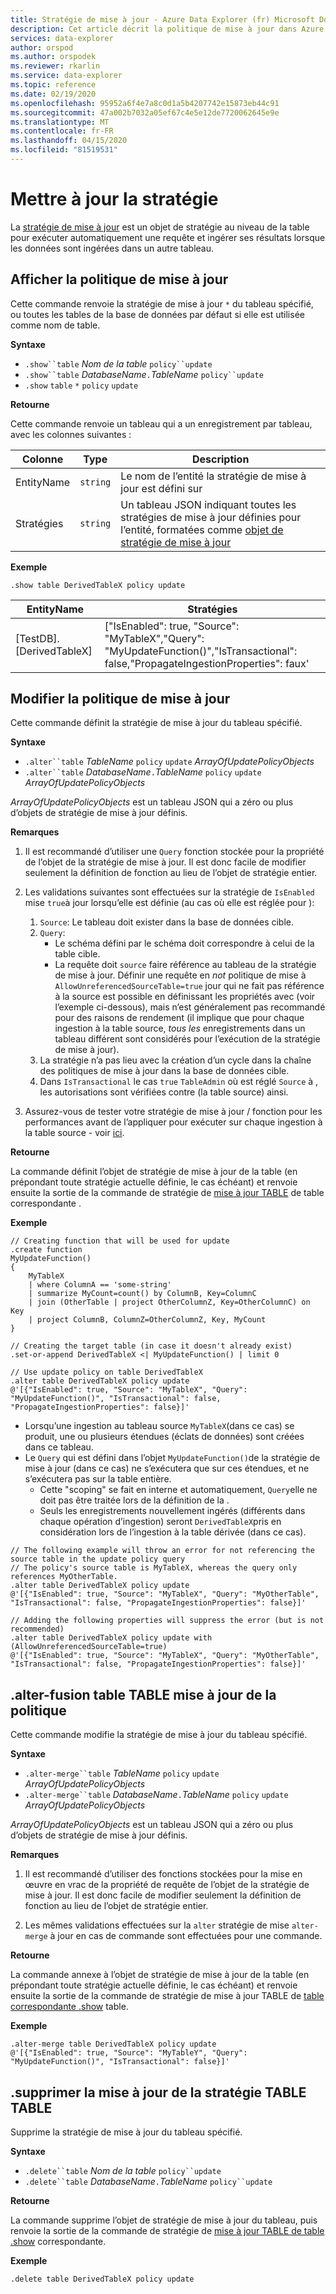```yaml
---
title: Stratégie de mise à jour - Azure Data Explorer (fr) Microsoft Docs
description: Cet article décrit la politique de mise à jour dans Azure Data Explorer.
services: data-explorer
author: orspod
ms.author: orspodek
ms.reviewer: rkarlin
ms.service: data-explorer
ms.topic: reference
ms.date: 02/19/2020
ms.openlocfilehash: 95952a6f4e7a8c0d1a5b4207742e15873eb44c91
ms.sourcegitcommit: 47a002b7032a05ef67c4e5e12de7720062645e9e
ms.translationtype: MT
ms.contentlocale: fr-FR
ms.lasthandoff: 04/15/2020
ms.locfileid: "81519531"
---
```

# <a name="update-policy"></a>Mettre à jour la stratégie

La [stratégie de mise à jour](updatepolicy.md) est un objet de stratégie au niveau de la table pour exécuter automatiquement une requête et ingérer ses résultats lorsque les données sont ingérées dans un autre tableau.

## <a name="show-update-policy"></a>Afficher la politique de mise à jour

Cette commande renvoie la stratégie de mise à jour `*` du tableau spécifié, ou toutes les tables de la base de données par défaut si elle est utilisée comme nom de table.

**Syntaxe**

* `.show``table` *Nom de la table* `policy``update`
* `.show``table` *DatabaseName*`.`*TableName* `policy``update`
* `.show` `table` `*` `policy` `update`

**Retourne**

Cette commande renvoie un tableau qui a un enregistrement par tableau, avec les colonnes suivantes :

|Colonne    |Type    |Description                                                                                                                                                           |
|----------|--------|----------------------------------------------------------------------------------------------------------------------------------------------------------------------|
|EntityName|`string`|Le nom de l’entité la stratégie de mise à jour est défini sur                                                                                                                |
|Stratégies  |`string`|Un tableau JSON indiquant toutes les stratégies de mise à jour définies pour l’entité, formatées comme [objet de stratégie de mise à jour](updatepolicy.md#the-update-policy-object)|

**Exemple**

```kusto
.show table DerivedTableX policy update 
```

|EntityName        |Stratégies                                                                                                                                    |
|------------------|--------------------------------------------------------------------------------------------------------------------------------------------|
|[TestDB]. [DerivedTableX]|["IsEnabled": true, "Source": "MyTableX","Query": "MyUpdateFunction()","IsTransactional": false,"PropagateIngestionProperties": faux'|

## <a name="alter-update-policy"></a>Modifier la politique de mise à jour

Cette commande définit la stratégie de mise à jour du tableau spécifié.

**Syntaxe**

* `.alter``table` *TableName* `policy` `update` *ArrayOfUpdatePolicyObjects*
* `.alter``table` *DatabaseName*`.`*TableName* `policy` `update` *ArrayOfUpdatePolicyObjects*

*ArrayOfUpdatePolicyObjects* est un tableau JSON qui a zéro ou plus d’objets de stratégie de mise à jour définis.

**Remarques**

1. Il est recommandé d’utiliser une `Query` fonction stockée pour la propriété de l’objet de la stratégie de mise à jour.
   Il est donc facile de modifier seulement la définition de fonction au lieu de l’objet de stratégie entier.

2. Les validations suivantes sont effectuées sur la stratégie de `IsEnabled` mise `true`à jour lorsqu’elle est définie (au cas où elle est réglée pour ):
    1. `Source`: Le tableau doit exister dans la base de données cible.
    2. `Query`: 
        * Le schéma défini par le schéma doit correspondre à celui de la table cible. 
        * La requête doit `source` faire référence au tableau de la stratégie de mise à jour. Définir une requête en *not* politique de mise à `AllowUnreferencedSourceTable=true` jour qui ne fait pas référence à la source est possible en définissant les propriétés avec (voir l’exemple ci-dessous), mais n’est généralement pas recommandé pour des raisons de rendement (il implique que pour chaque ingestion à la table source, *tous les* enregistrements dans un tableau différent sont considérés pour l’exécution de la stratégie de mise à jour).
    3. La stratégie n’a pas lieu avec la création d’un cycle dans la chaîne des politiques de mise à jour dans la base de données cible.
    4. Dans `IsTransactional` le cas `true` `TableAdmin` où est réglé `Source` à , les autorisations sont vérifiées contre (la table source) ainsi.
  
3. Assurez-vous de tester votre stratégie de mise à jour / fonction pour les performances avant de l’appliquer pour exécuter sur chaque ingestion à la table source - voir [ici](updatepolicy.md#testing-an-update-policys-performance-impact).

**Retourne**

La commande définit l’objet de stratégie de mise à jour de la table (en prépondant toute stratégie actuelle définie, le cas échéant) et renvoie ensuite la sortie de la commande de stratégie de [mise à jour TABLE](#show-update-policy) de table correspondante .

**Exemple**

```kusto
// Creating function that will be used for update
.create function 
MyUpdateFunction()
{
    MyTableX
    | where ColumnA == 'some-string'
    | summarize MyCount=count() by ColumnB, Key=ColumnC
    | join (OtherTable | project OtherColumnZ, Key=OtherColumnC) on Key
    | project ColumnB, ColumnZ=OtherColumnZ, Key, MyCount
}

// Creating the target table (in case it doesn't already exist)
.set-or-append DerivedTableX <| MyUpdateFunction() | limit 0

// Use update policy on table DerivedTableX
.alter table DerivedTableX policy update
@'[{"IsEnabled": true, "Source": "MyTableX", "Query": "MyUpdateFunction()", "IsTransactional": false, "PropagateIngestionProperties": false}]'
```

- Lorsqu’une ingestion au tableau source `MyTableX`(dans ce cas) se produit, une ou plusieurs étendues (éclats de données) sont créées dans ce tableau.
- Le `Query` qui est défini dans l’objet `MyUpdateFunction()`de la stratégie de mise à jour (dans ce cas) ne s’exécutera que sur ces étendues, et ne s’exécutera pas sur la table entière.
  - Cette "scoping" se fait en interne et automatiquement, `Query`elle ne doit pas être traitée lors de la définition de la .
  - Seuls les enregistrements nouvellement ingérés (différents dans chaque opération d’ingestion) seront `DerivedTableX`pris en considération lors de l’ingestion à la table dérivée (dans ce cas).


```kusto
// The following example will throw an error for not referencing the source table in the update policy query
// The policy's source table is MyTableX, whereas the query only references MyOtherTable. 
.alter table DerivedTableX policy update
@'[{"IsEnabled": true, "Source": "MyTableX", "Query": "MyOtherTable", "IsTransactional": false, "PropagateIngestionProperties": false}]'

// Adding the following properties will suppress the error (but is not recommended)
.alter table DerivedTableX policy update with (AllowUnreferencedSourceTable=true)
@'[{"IsEnabled": true, "Source": "MyTableX", "Query": "MyOtherTable", "IsTransactional": false, "PropagateIngestionProperties": false}]'

```

## <a name="alter-merge-table-table-policy-update"></a>.alter-fusion table TABLE mise à jour de la politique

Cette commande modifie la stratégie de mise à jour du tableau spécifié.

**Syntaxe**

* `.alter-merge``table` *TableName* `policy` `update` *ArrayOfUpdatePolicyObjects*
* `.alter-merge``table` *DatabaseName*`.`*TableName* `policy` `update` *ArrayOfUpdatePolicyObjects*

*ArrayOfUpdatePolicyObjects* est un tableau JSON qui a zéro ou plus d’objets de stratégie de mise à jour définis.

**Remarques**

1. Il est recommandé d’utiliser des fonctions stockées pour la mise en œuvre en vrac de la propriété de requête de l’objet de la stratégie de mise à jour. Il est donc facile de modifier seulement la définition de fonction au lieu de l’objet de stratégie entier.

2. Les mêmes validations effectuées sur la `alter` stratégie de mise `alter-merge` à jour en cas de commande sont effectuées pour une commande.

**Retourne**

La commande annexe à l’objet de stratégie de mise à jour de la table (en prépondant toute stratégie actuelle définie, le cas échéant) et renvoie ensuite la sortie de la commande de stratégie de mise à jour TABLE de [table correspondante .show](#show-update-policy) table.

**Exemple**

```kusto
.alter-merge table DerivedTableX policy update 
@'[{"IsEnabled": true, "Source": "MyTableY", "Query": "MyUpdateFunction()", "IsTransactional": false}]'  
``` 

## <a name="delete-table-table-policy-update"></a>.supprimer la mise à jour de la stratégie TABLE TABLE

Supprime la stratégie de mise à jour du tableau spécifié.

**Syntaxe**

* `.delete``table` *Nom de la table* `policy``update`
* `.delete``table` *DatabaseName*`.`*TableName* `policy``update`

**Retourne**

La commande supprime l’objet de stratégie de mise à jour du tableau, puis renvoie la sortie de la commande de stratégie de [mise à jour TABLE de table .show](#show-update-policy) correspondante.

**Exemple**

```kusto
.delete table DerivedTableX policy update 
```